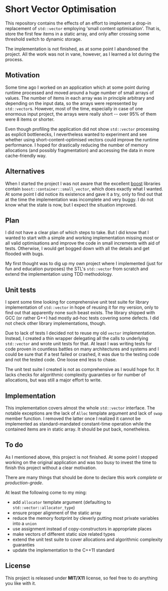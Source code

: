 # Short Vector Optimisation #

This repository contains the effects of an effort to implement a drop-in replacement of `std::vector` employing 'small content optimisation'. That is, store the first few items in a static array, and only after crossing some threshold switch to dynamic storage.

The implementation is not finished, as at some point I abandoned the project. All the work was not in vane, however, as I learned a lot during the process.

## Motivation ##

Some time ago I worked on an application which at some point during runtime processed and moved around a huge number of small arrays of values. The number of items in each array was in principle arbitrary and depending on the input data, so the arrays were represented by `std::vector`s. However, most of the time, especially in case of one enormous input project, the arrays were really short -- over 95% of them were 8 items or shorter.

Even though profiling the application did not show `std::vector` processing as explicit bottlenecks, I nevertheless wanted to experiment and see whether using short-content-optimised vectors could improve the runtime performance. I hoped for drastically reducing the number of memory allocations (and possibly fragmentation) and accessing the data in more cache-friendly way.

## Alternatives ##

When I started the project I was not aware that the excellent [boost](http://www.boost.org) libraries contain `boost::container::small_vector`, which does exactly what I wanted. At some point I did notice its existence and gave it a try, only to find out that at the time the implementation was incomplete and very buggy. I do not know what the state is now, but I expect the situation improved.

## Plan ##

I did not have a clear plan of which steps to take. But I did know that I wanted to start with a simple and working implementation missing most or all valid optimisations and improve the code in small increments with aid of tests. Otherwise, I would get bogged down with all the details and get flooded with bugs.

My first thought was to dig up my own project where I implemented (just for fun and education purposes) the STL's `std::vector` from scratch and extend the implementation using TDD methodology.

## Unit tests ##

I spent some time looking for comprehensive unit test suite for library implementation of `std::vector` in hope of reusing it for my version, only to find out that apparently none such beast exists. The library shipped with GCC (or rather G++) had mostly ad-hoc tests covering some defects. I did not check other library implementations, though.

Due to lack of tests I decided not to reuse my old `vector` implementation. Instead, I created a thin wrapper delegating all the calls to underlying `std::vector` and wrote unit tests for that. At least I was writing tests for code proven in countless battles on many architectures and systems and I could be sure that if a test failed or crashed, it was due to the testing code and not the tested code. One loose end less to chase.

The unit test suite I created is not as comprehensive as I would hope for. It lacks checks for algorithmic complexity guaranties or for number of allocations, but was still a major effort to write.

## Implementation ##

This implementation covers almost the whole `std::vector` interface. The notable exceptions are the lack of `Alloc` template argument and lack of `swap` member function. I removed the latter once I realized it cannot be implemented as standard-mandated constant-time operation while the contained items are in static array. It should be put back, nonetheless.

## To do ##

As I mentioned above, this project is not finished. At some point I stopped working on the original application and was too busy to invest the time to finish this project without a clear motivation.

There are many things that should be done to declare this work *complete* or *production-grade*.

At least the following come to my ming:
 * add `allocator` template argument (defaulting to `std::vector::allocator_type`)
 * ensure proper alignment of the static array
 * reduce the memory footprint by cleverly putting most private variables into a `union`
 * use assignment instead of copy-constructors in appropriate places
 * make vectors of different static size related types
 * extend the unit test suite to cover allocations and algorithmic complexity guaranties
 * update the implementation to the C++11 standard

## License ##

This project is released under **MIT/X11** license, so feel free to do anything you like with it.

